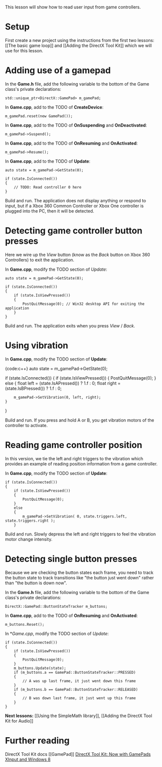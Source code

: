 This lesson will show how to read user input from game controllers.

# Setup
First create a new project using the instructions from the first two lessons: [[The basic game loop]] and
[[Adding the DirectX Tool Kit]] which we will use for this lesson.

# Adding use of a gamepad

In the **Game.h** file, add the following variable to the bottom of the Game class's private declarations:

    std::unique_ptr<DirectX::GamePad> m_gamePad;

In **Game.cpp**, add to the TODO of **CreateDevice**:

    m_gamePad.reset(new GamePad());

In **Game.cpp**, add to the TODO of **OnSuspending** and **OnDeactivated**:

    m_gamePad->Suspend();

In **Game.cpp**, add to the TODO of **OnResuming** and **OnActivated**:

    m_gamePad->Resume();

In **Game.cpp**, add to the TODO of **Update**:

    auto state = m_gamePad->GetState(0);

    if (state.IsConnected())
    {
        // TODO: Read controller 0 here
    }

Build and run. The application does not display anything or respond to input, but if a Xbox 360 Common Controller or Xbox One controller is plugged into the PC, then it will be detected.

# Detecting game controller button presses

Here we wire up the _View_ button (know as the _Back_ button on Xbox 360 Controllers) to exit the application.

In **Game.cpp**, modify the TODO section of *Update*:

    auto state = m_gamePad->GetState(0);

    if (state.IsConnected())
    {
        if (state.IsViewPressed())
        {
            PostQuitMessage(0); // Win32 desktop API for exiting the application
        }
    }

Build and run. The application exits when you press _View_ / _Back_.

# Using vibration

In **Game.cpp**, modify the TODO section of **Update**:

{code:c++}
auto state = m_gamePad->GetState(0);

if (state.IsConnected())
{
    if (state.IsViewPressed())
    {
        PostQuitMessage(0);
    }
    else
    {
        float left = (state.IsAPressed()) ? 1.f : 0;
        float right = (state.IsBPressed()) ? 1.f : 0;

        m_gamePad->SetVibration(0, left, right);
    }
}

Build and run. If you press and hold A or B, you get vibration motors of the controller to activate.

# Reading game controller position

In this version, we tie the left and right triggers to the vibration which provides an example of reading position information from a game controller.

In **Game.cpp**, modify the TODO section of **Update**:

    if (state.IsConnected())
    {
        if (state.IsViewPressed())
        {
            PostQuitMessage(0);
        }
        else
        {
            m_gamePad->SetVibration( 0, state.triggers.left, state.triggers.right );
        }

Build and run. Slowly depress the left and right triggers to feel the vibration motor change intensity.

# Detecting single button presses

Because we are checking the button states each frame, you need to track the button state to track transitions like "the button just went down" rather than "the button is down now".

In the **Game.h** file, add the following variable to the bottom of the Game class's private declarations:

    DirectX::GamePad::ButtonStateTracker m_buttons;

In **Game.cpp**, add to the TODO of **OnResuming** and **OnActivated**:

    m_buttons.Reset();

In **Game.cpp*, modify the TODO section of *Update*:

    if (state.IsConnected())
    {
        if (state.IsViewPressed())
        {
            PostQuitMessage(0);
        }
        m_buttons.Update(state);
        if (m_buttons.a == GamePad::ButtonStateTracker::PRESSED)
        {
            // A was up last frame, it just went down this frame
        }
        if (m_buttons.b == GamePad::ButtonStateTracker::RELEASED)
        {
            // B was down last frame, it just went up this frame
        }
    }

**Next lessons:** [[Using the SimpleMath library]], [[Adding the DirectX Tool Kit for Audio]]

# Further reading

DirectX Tool Kit docs [[GamePad]]
[DirectX Tool Kit: Now with GamePads](http://blogs.msdn.com/b/chuckw/archive/2014/09/05/directx-tool-kit-now-with-gamepads.aspx)  
[XInput and Windows 8](http://blogs.msdn.com/b/chuckw/archive/2012/04/26/xinput-and-windows-8-consumer-preview.aspx)

